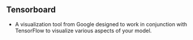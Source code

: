 Tensorboard
---

- A visualization tool from Google designed to work in conjunction with TensorFlow to visualize various aspects of your model.
